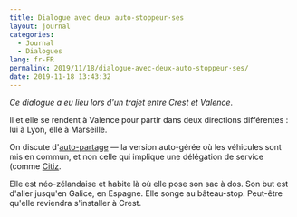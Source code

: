 ```yaml
---
title: Dialogue avec deux auto-stoppeur·ses
layout: journal
categories:
  - Journal
  - Dialogues
lang: fr-FR
permalink: 2019/11/18/dialogue-avec-deux-auto-stoppeur·ses/
date: 2019-11-18 13:43:32
---
```


<i>Ce dialogue a eu lieu lors d'un trajet entre Crest et  Valence</i>.

Il et elle se rendent à Valence pour partir dans deux directions différentes : lui à Lyon, elle à Marseille.

On discute d'[auto-partage](https://github.com/thom4parisot/auto-partage) — la version auto-gérée où les véhicules sont mis en commun, et non celle qui implique une délégation de service (comme [Citiz](https://citiz.coop/).

Elle est néo-zélandaise et habite là où elle pose son sac à dos.  Son but est d'aller jusqu'en Galice, en Espagne. Elle songe au bâteau-stop. Peut-être qu'elle reviendra s'installer à Crest.
